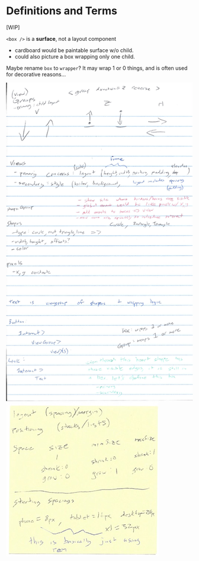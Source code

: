 # Definitions and Terms

[WIP]

`<box />` is a **surface**, not a layout component
- cardboard would be paintable surface w/o child.
- could also picture a box wrapping only one child.

Maybe rename `box` to `wrapper`? It may wrap 1 or 0 things, and is often used for decorative reasons...

<img src="assets/2020-12-28-10-34-33.png" width=""/>

<img src="assets/2020-12-28-10-36-16.png" width=""/>